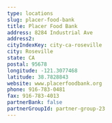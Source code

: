 ```yaml
---
type: locations
slug: placer-food-bank
title: Placer Food Bank
address: 8284 Industrial Ave
address2: 
cityIndexKey: city-ca-roseville
city: Roseville
state: CA
postal: 95678
longitude: -121.3077468
latitude: 38.7828843
website: www.placerfoodbank.org
phone: 916-783-0481
fax: 916-783-4013
partnerBank: false
partnerGroupId: partner-group-23
---
```

